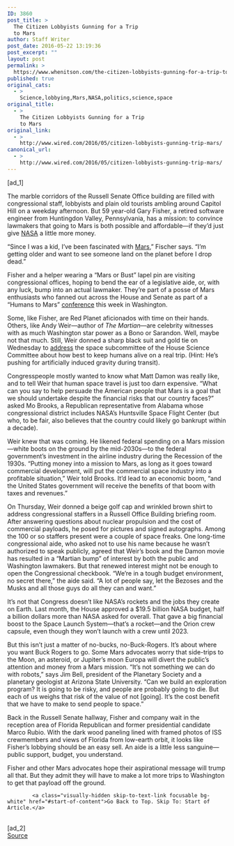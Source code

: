 ```yaml
---
ID: 3860
post_title: >
  The Citizen Lobbyists Gunning for a Trip
  to Mars
author: Staff Writer
post_date: 2016-05-22 13:19:36
post_excerpt: ""
layout: post
permalink: >
  https://www.whenitson.com/the-citizen-lobbyists-gunning-for-a-trip-to-mars/
published: true
original_cats:
  - >
    Science,lobbying,Mars,NASA,politics,science,space
original_title:
  - >
    The Citizen Lobbyists Gunning for a Trip
    to Mars
original_link:
  - >
    http://www.wired.com/2016/05/citizen-lobbyists-gunning-trip-mars/
canonical_url:
  - >
    http://www.wired.com/2016/05/citizen-lobbyists-gunning-trip-mars/
---
```

 [ad_1]
<br><div id=""><p>The marble corridors of the Russell Senate Office building are filled with congressional staff, lobbyists and plain old tourists ambling around Capitol Hill on a weekday afternoon. But 59 year-old Gary Fisher, a retired software engineer from Huntingdon Valley, Pennsylvania, has a mission: to convince lawmakers that going to Mars is both possible and affordable—if they’d just give <a href="http://www.wired.com/tag/nasa/">NASA</a> a little more money.</p>
<p>“Since I was a kid, I’ve been fascinated with <a href="http://www.wired.com/tag/nasa/">Mars</a>,” Fischer says. “I’m getting older and want to see someone land on the planet before I drop dead.”</p>
<p>Fisher and a helper wearing a “Mars or Bust” lapel pin are visiting congressional offices, hoping to bend the ear of a legislative aide, or, with any luck, bump into an actual lawmaker. They’re part of a posse of Mars enthusiasts who fanned out across the House and Senate as part of a “Humans to Mars” <a href="http://h2m.exploremars.org/" target="_blank">conference</a> this week in Washington.</p>
<p>Some, like Fisher, are Red Planet aficionados with time on their hands. Others, like Andy Weir—author of <em>The Martian</em>—are celebrity witnesses with as much Washington star power as a Bono or Sarandon. Well, maybe not that much. Still, Weir donned a sharp black suit and gold tie on Wednesday to <a href="https://science.house.gov/legislation/hearings/space-subcommittee-hearing-next-steps-mars-deep-space-habitats" target="_blank">address</a> the space subcommittee of the House Science Committee about how best to keep humans alive on a real trip. (Hint: He’s pushing for artificially induced gravity during transit).</p>
<p>Congresspeople mostly wanted to know what Matt Damon was really like, and to tell Weir that human space travel is just too darn expensive. “What can you say to help persuade the American people that Mars is a goal that we should undertake despite the financial risks that our country faces?” asked Mo Brooks, a Republican representative from Alabama whose congressional district includes NASA’s Huntsville Space Flight Center (but who, to be fair, also believes that the country could likely go bankrupt within a decade).</p>



<p>Weir knew that was coming. He likened federal spending on a Mars mission—white boots on the ground by the mid-2030s—to the federal government’s investment in the airline industry during the Recession of the 1930s. “Putting money into a mission to Mars, as long as it goes toward commercial development, will put the commercial space industry into a profitable situation,” Weir told Brooks. It’d lead to an economic boom, “and the United States government will receive the benefits of that boom with taxes and revenues.”</p>
<p>On Thursday, Weir donned a beige golf cap and wrinkled brown shirt to address congressional staffers in a Russell Office Building briefing room. After answering questions about nuclear propulsion and the cost of commercial payloads, he posed for pictures and signed autographs. Among the 100 or so staffers present were a couple of space freaks. One long-time congressional aide, who asked not to use his name because he wasn’t authorized to speak publicly, agreed that Weir’s book and the Damon movie has resulted in a “Martian bump” of interest by both the public and Washington lawmakers. But that renewed interest might not be enough to open the Congressional checkbook. “We’re in a tough budget environment, no secret there,” the aide said. “A lot of people say, let the Bezoses and the Musks and all those guys do all they can and want.”</p>
<p>It’s not that Congress doesn’t like NASA’s rockets and the jobs they create on Earth. Last month, the House approved a $19.5 billion NASA budget, half a billion dollars more than NASA asked for overall. That gave a big financial boost to the Space Launch System—that’s a rocket—and the Orion crew capsule, even though they won’t launch with a crew until 2023.</p>
<p>But this isn’t just a matter of no-bucks, no-Buck-Rogers. It’s about where you want Buck Rogers to go. Some Mars advocates worry that side-trips to the Moon, an asteroid, or Jupiter’s moon Europa will divert the public’s attention and money from a Mars mission. “It’s not something we can do with robots,” says Jim Bell, president of the Planetary Society and a planetary geologist at Arizona State University. “Can we build an exploration program? It is going to be risky, and people are probably going to die. But each of us weighs that risk of the value of not [going]. It’s the cost benefit that we have to make to send people to space.”</p>
<p>Back in the Russell Senate hallway, Fisher and company wait in the reception area of Florida Republican and former presidential candidate Marco Rubio. With the dark wood paneling lined with framed photos of ISS crewmembers and views of Florida from low-earth orbit, it looks like Fisher’s lobbying should be an easy sell. An aide is a little less sanguine—public support, budget, you understand.</p>
<p>Fisher and other Mars advocates hope their aspirational message will trump all that. But they admit they will have to make a lot more trips to Washington to get that payload off the ground.</p>

			<a class="visually-hidden skip-to-text-link focusable bg-white" href="#start-of-content">Go Back to Top. Skip To: Start of Article.</a>

			
</div>
<br>[ad_2]
<br><a href="http://www.wired.com/2016/05/citizen-lobbyists-gunning-trip-mars/">Source </a>